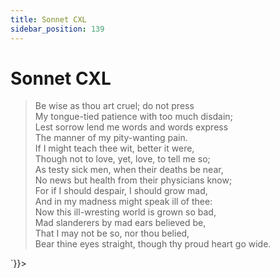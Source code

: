 ```yaml
---
title: Sonnet CXL
sidebar_position: 139
---
```

<div dangerouslySetInnerHTML={{__html: `<div><HTML><HEAD><TITLE>Sonnet CXL</TITLE></HEAD>
<BODY><H1>Sonnet CXL</H1>

<BLOCKQUOTE>Be wise as thou art cruel; do not press<BR>
My tongue-tied patience with too much disdain;<BR>
Lest sorrow lend me words and words express<BR>
The manner of my pity-wanting pain.<BR>
If I might teach thee wit, better it were,<BR>
Though not to love, yet, love, to tell me so;<BR>
As testy sick men, when their deaths be near,<BR>
No news but health from their physicians know;<BR>
For if I should despair, I should grow mad,<BR>
And in my madness might speak ill of thee:<BR>
Now this ill-wresting world is grown so bad,<BR>
Mad slanderers by mad ears believed be,<BR>
  That I may not be so, nor thou belied,<BR>
  Bear thine eyes straight, though thy proud heart go wide.<BR>
</BLOCKQUOTE>

</BODY></HTML>
</div>`}}></div>